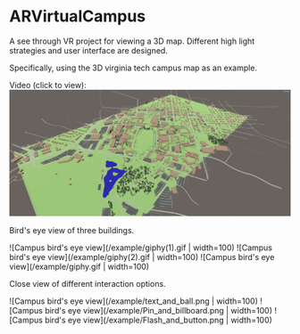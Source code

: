 # ARVirtualCampus
A see through VR project for viewing a 3D map. Different high light strategies and user interface are designed. 

Specifically, using the 3D virginia tech campus map as an example.

Video (click to view): 
[![Campus bird's eye view](/example/campus.png)](https://youtu.be/UaWrcQppyvY)

Bird's eye view of three buildings.

![Campus bird's eye view](/example/giphy(1).gif | width=100)
![Campus bird's eye view](/example/giphy(2).gif | width=100)
![Campus bird's eye view](/example/giphy.gif | width=100)

Close view of different interaction options.

![Campus bird's eye view](/example/text_and_ball.png | width=100)
![Campus bird's eye view](/example/Pin_and_billboard.png | width=100)
![Campus bird's eye view](/example/Flash_and_button.png | width=100)


